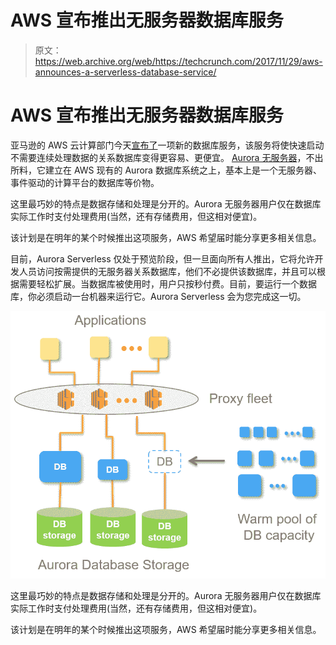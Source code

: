 # AWS 宣布推出无服务器数据库服务 

> 原文：<https://web.archive.org/web/https://techcrunch.com/2017/11/29/aws-announces-a-serverless-database-service/>

# AWS 宣布推出无服务器数据库服务

亚马逊的 AWS 云计算部门今天[宣布了](https://web.archive.org/web/20221007025549/https://aws.amazon.com/blogs/aws/in-the-works-amazon-aurora-serverless/)一项新的数据库服务，该服务将使快速启动不需要连续处理数据的关系数据库变得更容易、更便宜。 [Aurora 无服务器](https://web.archive.org/web/20221007025549/https://aws.amazon.com/rds/aurora/)，不出所料，它建立在 AWS 现有的 Aurora 数据库系统之上，基本上是一个无服务器、事件驱动的计算平台的数据库等价物。

这里最巧妙的特点是数据存储和处理是分开的。Aurora 无服务器用户仅在数据库实际工作时支付处理费用(当然，还有存储费用，但这相对便宜)。

该计划是在明年的某个时候推出这项服务，AWS 希望届时能分享更多相关信息。

目前，Aurora Serverless 仅处于预览阶段，但一旦面向所有人推出，它将允许开发人员访问按需提供的无服务器关系数据库，他们不必提供该数据库，并且可以根据需要轻松扩展。当数据库被使用时，用户只按秒付费。目前，要运行一个数据库，你必须启动一台机器来运行它。Aurora Serverless 会为您完成这一切。

[![](img/e85e7a319e841dc0b1b1d6f8cd28de2e.png)](https://web.archive.org/web/20221007025549/https://beta.techcrunch.com/wp-content/uploads/2017/11/aurora_serverless_arch_1.png)

这里最巧妙的特点是数据存储和处理是分开的。Aurora 无服务器用户仅在数据库实际工作时支付处理费用(当然，还有存储费用，但这相对便宜)。

该计划是在明年的某个时候推出这项服务，AWS 希望届时能分享更多相关信息。